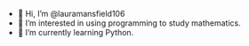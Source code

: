- 👋 Hi, I’m @lauramansfield106
- 👀 I’m interested in using programming to study mathematics.
- 🌱 I’m currently learning Python.


